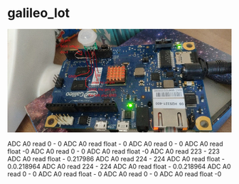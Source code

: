 # galileo_lot
![image](https://github.com/ald2004/galileo_lot/blob/master/1.jpg)

ADC A0 read 0 - 0
ADC A0 read float - 0
ADC A0 read 0 - 0
ADC A0 read float -0
ADC A0 read 0 - 0
ADC A0 read float -0
ADC A0 read 223 - 223
ADC A0 read float - 0.217986
ADC A0 read 224 - 224
ADC A0 read float - 0.0.218964
ADC A0 read 224 - 224
ADC A0 read float - 0.0.218964
ADC A0 read 0 - 0
ADC A0 read float - 0
ADC A0 read 0 - 0
ADC A0 read float -0

